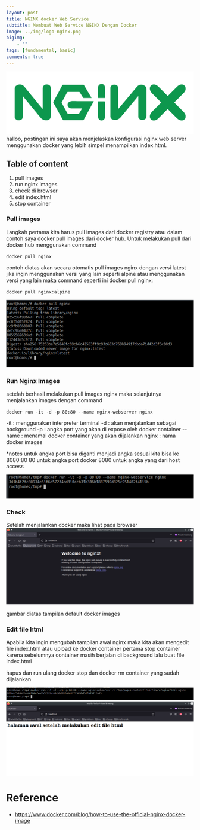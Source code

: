 ```yaml
---
layout: post
title: NGINX docker Web Service
subtitle: Membuat Web Service NGINX Dengan Docker
image: ../img/logo-nginx.png
bigimg: 
    - ""
tags: [fundamental, basic]
comments: true
---
```

![banner](../img/NGINX-logo-rgb-large.png)
halloo, postingan ini saya akan menjelaskan konfigurasi nginx web server menggunakan docker yang lebih simpel menampilkan index.html.

## Table of content
1. pull images
2. run nginx images
3. check di browser
4. edit index.html
5. stop container


### Pull images
Langkah pertama kita harus pull images dari docker registry atau dalam contoh saya docker pull images dari docker hub.
Untuk melakukan pull dari docker hub menggunakan command

```
docker pull nginx
```

contoh diatas akan secara otomatis pull images nginx dengan versi latest
jika ingin menggunakan versi yang lain seperti alpine atau menggunakan versi yang lain maka command seperti ini
docker pull nginx:<gunakan versi yang ingin digunakan>

```
docker pull nginx:alpine
```

![docker pull](../img/Screenshot_20221217_090852.png)

### Run Nginx Images
setelah berhasil melakukan pull images nginx maka selanjutnya menjalankan images dengan command

```
docker run -it -d -p 80:80 --name nginx-webserver nginx
```

-it : menggunakan interpreter terminal
-d : akan menjalankan sebagai background
-p : angka port yang akan di expose oleh docker container
--name : menamai docker container yang akan dijalankan
nginx : nama docker images

*notes
untuk angka port bisa diganti menjadi angka sesuai kita bisa ke 8080:80
80 untuk angka port docker
8080 untuk angka yang dari host access

![docker run](../img/Screenshot_20221217_091832.png)

### Check 
Setelah menjalankan docker maka lihat pada browser
![browser 1](../img/Screenshot_20221217_091846.png)

gambar diatas tampilan default docker images

### Edit file html
Apabila kita ingin mengubah tampilan awal nginx maka kita akan mengedit file index.html atau upload ke docker container
pertama stop container karena sebelumnya container masih berjalan di background
lalu buat file index.html

hapus dan run ulang 
docker stop dan docker rm container yang sudah dijalankan

![docker run](../img/Screenshot_20221217_102521.png)
![browser 2](../img/Screenshot_20221217_102456.png)


# Reference
- <https://www.docker.com/blog/how-to-use-the-official-nginx-docker-image>